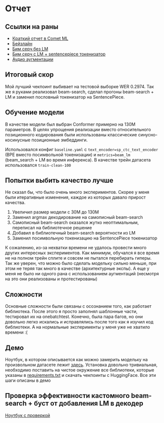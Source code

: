 # Отчет

## Ссылки на раны

- [Краткий отчет в Comet ML](https://www.comet.com/artemsafin67/pytorch-template-asr-example/reports/JjLdu8DpZZWf8ZXXjvVknvflr)
- [Бейзлайн](https://www.comet.com/artemsafin67/pytorch-template-asr-example/me9ph890x936gkyhjxyh9ohzgo8a461q?&prevPath=%2Fartemsafin67%2Fpytorch-template-asr-example%2Fview%2Fnew%2Fpanels)
- [Бим серч без LM](https://www.comet.com/artemsafin67/pytorch-template-asr-example/me9ph890x936gkyhjxyh9ohzgo8a461q?&prevPath=%2Fartemsafin67%2Fpytorch-template-asr-example%2Fview%2Fnew%2Fpanels)
- [Бим серч с LM + sentencepiece токенизатор](https://www.comet.com/artemsafin67/pytorch-template-asr-example/4mhtv4lx3v5b550xjykb0z4638uhs8zg?compareXAxis=step&experiment-tab=panels&prevPath=%2Fartemsafin67%2Fpytorch-template-asr-example%2Fview%2Fnew%2Fpanels&showOutliers=true&smoothing=0&xAxis=step)
- [Аудио аугментации](https://www.comet.com/artemsafin67/pytorch-template-asr-example/mvqvhvrd1uflt8pkpmyc2vmftc162xzp?compareXAxis=step&experiment-tab=panels&prevPath=%2Fartemsafin67%2Fpytorch-template-asr-example%2Fview%2Fnew%2Fpanels&showOutliers=true&smoothing=0&xAxis=step)

## Итоговый скор

Мой лучший чекпоинт выбивает на тестовой выборке WER 0.2974. Так же я руками реализовал beam-search, сделал прогоны beam-search + LM и заменил пословный токенизатор на SentencePiece.

## Обучение модели

В качестве модели был выбран Conformer примерно на 130M параметров. В целях упрощения реализации вместо относительного позиционного кодирования были использованы классические синусно-косинусные позиционные эмбеддинги.

Использовался конфиг `baseline.yaml` с `text_encoder=sp_ctc_text_encoder` (BPE вместо посимвольной токенизации) и `metrics=beam_lm` (beam_search + LM во время инференса). В качестве трейн датасета использовался `train-clean-100`

## Попытки выбить качество лучше

Не сказал бы, что было очень много экспериментов. Скорее у меня были итеративные изменения, каждое из которых давало прирост качества.

1. Увеличил размер модели с 30M до 130M
1. Заменил argmax декодирование на самописный beam-search
1. Самописный beam-search оказался жутко неоптимальным, переписал на библиотечное решение
1. Добавил в библиотечный beam-search вероятности из LM
1. Заменил посимвольную токенизацию на SentencePiece токенизатор

К сожалению, из-за нехватки времени не удалось провести много других интересных экспериментов. Как минимум, обучался я все время не на полном трейн сплите и совсем не пытался перебирать гиперы. Так же уверен, что можно было сделать модельку сильно меньше, при этом не теряя так много в качестве (архитектурные экспы). А еще у меня не было ни одного рана с использованием аугментаций (несмотря на это они реализованы и протестированы)

## Сложности

Основные сложности были связаны с осознанием того, как работает библиотека. После этого я просто заполнял шаблонные части, тестировал их на onebatchtest. Конечно, была пара багов, но они довольно легко искались и исправлялись после того как я изучил код библиотеки. А на нормальные эксперименты у меня уже не хватило времени :(

## Демо

Ноутбук, в котором описывается как можно замерить модельку на произвольном датасете лежит [здесь](demo.ipynb). Установка довольно тривиальная, необходимо поставить на чистое окружение все библиотеки, которые указаны в [requirements.txt](requirements.txt) и скачать чекпоинты с HuggingFace. Все эти шаги описаны в демо

## Проверка эффективности кастомного beam-search + буст от добавления LM в декодер

[Ноутбук с проверкой](beam_search_proof.ipynb)